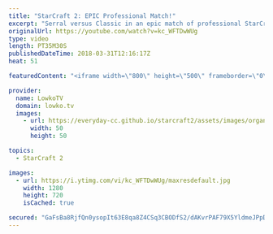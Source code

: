 ```yaml
---
title: "StarCraft 2: EPIC Professional Match!"
excerpt: "Serral versus Classic in an epic match of professional StarCraft 2. Subscribe for more videos: http://lowko.tv/youtube Late game master class: https://goo.gl/n6XuAa  Easily one of the best matches of Zerg versus Protoss I've recently seen. An epic game where both players go for an extreme amount of multi"
originalUrl: https://youtube.com/watch?v=kc_WFTDwWUg
type: video
length: PT35M30S
publishedDateTime: 2018-03-31T12:16:17Z
heat: 51

featuredContent: "<iframe width=\"800\" height=\"500\" frameborder=\"0\" src=\"https://www.youtube.com/embed/kc_WFTDwWUg\" allow=\"accelerometer; autoplay; encrypted-media; gyroscope; picture-in-picture\" allowfullscreen></iframe>"

provider:
  name: LowkoTV
  domain: lowko.tv
  images:
    - url: https://everyday-cc.github.io/starcraft2/assets/images/organizations/lowko.tv-50x50.jpg
      width: 50
      height: 50

topics:
  - StarCraft 2

images:
  - url: https://i.ytimg.com/vi/kc_WFTDwWUg/maxresdefault.jpg
    width: 1280
    height: 720
    isCached: true

secured: "GaFsBa8RjfQn0ysopIt63E8qa8Z4CSq3CBODfS2/dAKvrPAF79X5YldmeJPpD9P7Hc+TEGziDmO42V2NkH8YT7kXDXyDfizxZzDHsQevfMmX9xRxXvgkK1B6uaHlZjLE5q3q/v+UcOd2kNKcoyu3elDq+tE0q6kk4UNziKsZDWlNwjmjK5Wx9Z+teibeqLbuz20e7vj7w00qWutNiWfuSAwVfU/9rB1lVqYHtL6321i9c1eL5pxxlWDWRALPbKOm5brwaOIszwAlOAGSZbhMyo/8dyiUjEXzzJGVw5sWnfC9lpZSSx0l/FM/WnvY5Nkdpdmj4pZ0ETQXJTUimi1LY6F+rIEtTlxdfxdC1AiM0R+SqCXAJL5aJ7+dabW4NN1D+XsU3oWjtxBVZL1f0bCJjFy7HQkZUtUvwF6L7BRKBj4yEKCJv5JGWfMH2qRCv4TV;m5qvbWW5iuUdU5qVqnwaUA=="
---
```


